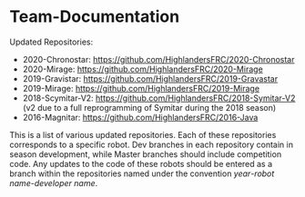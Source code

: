 Team-Documentation
==================
Updated Repositories:
- 2020-Chronostar: https://github.com/HighlandersFRC/2020-Chronostar
- 2020-Mirage: https://github.com/HighlandersFRC/2020-Mirage
- 2019-Gravistar: https://github.com/HighlandersFRC/2019-Gravastar
- 2019-Mirage: https://github.com/HighlandersFRC/2019-Mirage
- 2018-Scymitar-V2: https://github.com/HighlandersFRC/2018-Symitar-V2 (v2 due to a full reprogramming of Symitar during the 2018 season)
- 2016-Magnitar: https://github.com/HighlandersFRC/2016-Java

This is a list of various updated repositories. Each of these repositories corresponds to a specific robot. Dev branches in each repository contain in season development, while Master branches should include competition code.  Any updates to the code of these robots should be entered as a branch within the repositories named under the convention *year*-*robot name*-*developer name*.


